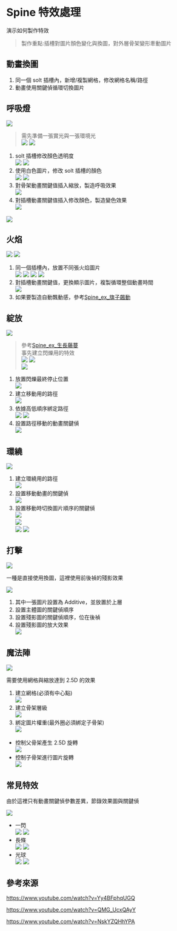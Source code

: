 # Spine 特效處理

演示如何製作特效

> 製作重點:插槽對圖片顏色變化與換圖，對外層骨架變形牽動圖片

## 動畫換圖

1. 同一個 solt 插槽內，新增/複製網格，修改網格名稱/路徑
2. 動畫使用關鍵偵循環切換圖片

## 呼吸燈

![](moive/2023-03-17%2014_17_29.webp)

> 需先準備一張實光與一張環境光
> <br>
> ![](img/2023-03-17%2014_31_25.png)
> ![](img/2023-03-17%2014_31_48.png)

1. solt 插槽修改顏色透明度
   <br>
   ![](moive/2023-03-17%2014_38_07.webp)
   ![](img/2023-03-17%2014_36_20.png)
2. 使用白色圖片，修改 solt 插槽的顏色
   <br>
   ![](img/2023-03-17%2014_41_44.png)
   ![](moive/2023-03-17%2014_44_41.webp)
3. 對骨架動畫關鍵值插入縮放，製造呼吸效果
   <br>
   ![](moive/2023-03-17%2014_58_51.webp)
4. 對插槽動畫關鍵值插入修改顏色，製造變色效果
   <br>
   ![](moive/2023-03-17%2015_02_03.webp)

![](img/2023-03-17%2015_05_58.png)

## 火焰

![](moive/2023-03-17%2014_15_19.webp)
![](moive/2023-03-17%2014_19_28.webp)

1. 同一個插槽內，放置不同張火焰圖片
   <br>
   ![](img/2023-03-17%2015_16_19.png)
   ![](img/2023-03-17%2015_16_24.png)
   ![](img/2023-03-17%2015_16_29.png)
   ![](img/2023-03-17%2015_16_46.png)
2. 對插槽動畫關鍵值，更換顯示圖片，複製循環整個動畫時間
   <br>
   ![](moive/2023-03-17%2015_26_02.webp)
3. 如果要製造自動飄動感，參考[Spine_ex_旗子飆動](Spine_ex_旗子飆動.md)

## 綻放

![](moive/2023-03-22%2005_31_25.webp)

> 參考[Spine_ex_生長藤蔓](Spine_ex_生長藤蔓.md)
> <br>事先建立閃爍用的特效
> <br>![](moive/2023-03-22%2016_18_47.webp)
> ![](img/2023-03-22%2005_30_12.png)
> <br>![](img/2023-03-22%2005_30_25.png)

1. 放置閃爍最終停止位置
   <br>![](img/2023-03-22%2016_23_01.png)
2. 建立移動用的路徑
   <br>![](img/2023-03-22%2016_23_06.png)
3. 依據高低順序綁定路徑
   <br>![](moive/2023-03-22%2005_31_15.webp)
   ![](img/2023-03-22%2005_30_43.png)
4. 設置路徑移動的動畫關鍵偵
   <br>![](moive/2023-03-22%2016_29_00.webp)

## 環繞

![](moive/2023-03-22%2005_38_46.webp)

1. 建立環繞用的路徑
   <br>![](img/2023-03-22%2016_33_28.png)
2. 設置移動動畫的關鍵偵
   <br>![](moive/2023-03-22%2016_29_10.webp)
3. 設置移動時切換圖片順序的關鍵偵
   <br>![](moive/2023-03-22%2005_38_46.webp)
   <br>![](img/2023-03-22%2005_37_47.png)
   <br>![](img/2023-03-22%2005_39_18.png)
   ![](img/2023-03-22%2005_39_28.png)

## 打擊

![](moive/2023-03-28%2021_43_47.webp)

一種是直接使用換圖，這裡使用前後禎的殘影效果

![](moive/2023-03-28%2021_43_77.webp)

1. 其中一張圖片設置為 Additive，並放置於上層
2. 設置主體圖的關鍵偵順序
3. 設置殘影圖的關鍵偵順序，位在後禎
4. 設置殘影圖的放大效果
   <br>![](img/2023-03-28%2022_01_06.png)

## 魔法陣

![](moive/2023-03-28%2021_43_37.webp)



需要使用網格與縮放達到 2.5D 的效果

1. 建立網格(必須有中心點)
   <br>![](img/2023-03-28%2021_49_03.png)
2. 建立骨架層級
   <br>![](img/2023-03-28%2021_48_31.png)
3. 綁定圖片權重(最外圈必須綁定子骨架)
   <br>![](img/2023-03-28%2021_49_31.png)

+ 控制父骨架產生 2.5D 旋轉
  <br>![](moive/2023-03-28%2021_43_57.webp)
+ 控制子骨架進行圖片旋轉
  <br>![](moive/2023-03-28%2021_43_67.webp)

## 常見特效

由於這裡只有動畫關鍵偵參數差異，節錄效果圖與關鍵偵

![](img/2023-03-28%2021_47_59.png)
+ 一閃
   <br>![](moive/2023-03-28%2021_43_07.webp)
   ![](img/2023-03-28%2022_32_46.png)
+ 長條
   <br>![](moive/2023-03-28%2021_43_17.webp)
   ![](img/2023-03-28%2022_32_57.png)
+ 光球
   <br>![](moive/2023-03-28%2021_43_27.webp)
   ![](img/2023-03-28%2022_33_06.png)

## 參考來源

https://www.youtube.com/watch?v=Yy4BFphqUGQ

https://www.youtube.com/watch?v=QMG_UcxQAyY

https://www.youtube.com/watch?v=NskYZQHhYPA